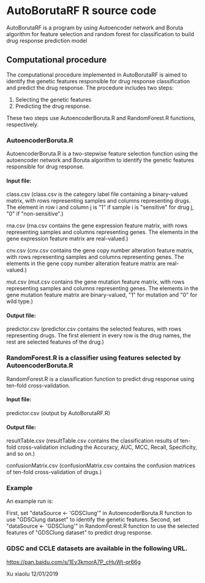 # AutoBorutaRF R source code
AutoBorutaRF is a program by using Autoencoder network and Boruta algorithm for feature selection and random forest for classification to build drug response prediction model

## Computational procedure
The computational procedure implemented in AutoBorutaRF is aimed to identify the genetic features responsible for drug response classification and predict the drug response. The procedure includes two steps:
1. Selecting the genetic features
2. Predicting the drug response.

These two steps use AutoencoderBoruta.R and RandomForest.R functions, respectively.

### AutoencoderBoruta.R
AutoencoderBoruta.R is a two-stepwise feature selection function using the autoencoder network and Boruta algorithm to identify the genetic features responsible for drug response.
 
#### Input file:   
class.csv 
(class.csv is the category label file containing a binary-valued matrix, with rows representing samples and columns representing drugs. The element in row i and column j is "1" if sample i is "sensitive" for drug j, "0" if "non-sensitive".) 

rna.csv
(rna.csv contains the gene expression feature matrix, with rows representing samples and columns representing genes. The elements in the gene expression feature matrix are real-valued.)

cnv.csv
(cnv.csv contains the gene copy number alteration feature matrix, with rows representing samples and columns representing genes. The elements in the gene copy number alteration feature matrix are real-valued.)

mut.csv
(mut.csv contains the gene mutation feature matrix, with rows representing samples and columns representing genes. The elements in the gene mutation feature matrix are binary-valued, "1" for mutation and "0" for wild type.)

#### Output file:
predictor.csv
(predictor.csv contains the selected features, with rows representing drugs. The first element in every row is the drug names, the rest are selected features of the drug.)

### RandomForest.R is a classifier using features selected by AutoencoderBoruta.R  
RandomForest.R is a classification function to predict drug response using ten-fold cross-validation.

#### Input file:  
predictor.csv (output by AutoBorutaRF.R)

#### Output file: 
resultTable.csv
(resultTable.csv contains the classification results of ten-fold cross-validation including the Accuracy, AUC, MCC, Recall, Specificity, and so on.)

confusionMatrix.csv
(confusionMatrix.csv contains the confusion matrices of ten-fold cross-validation of drugs.)

### Example
An example run is:

First, set "dataSource <- 'GDSClung'" in AutoencoderBoruta.R function to use "GDSClung dataset" to identify the genetic features.
Second, set "dataSource <- 'GDSClung'" in RandomForest.R function to use the selected features of "GDSClung dataset" to predict drug response.


### GDSC and CCLE datasets are available in the following URL.  
https://pan.baidu.com/s/1Ey3kmorA7P_cHuWt-qr66g

Xu xiaolu 12/01/2019
